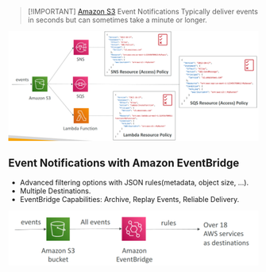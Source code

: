 
> [!IMPORTANT] [Amazon S3](AWS/Cloud%20Practitioner%20(CLF-C02)/05-Storage%20and%20Databases/01-Amazon%20Simple%20Storage%20Service(S3).md) Event Notifications
> Typically deliver events in seconds but can sometimes take a minute or longer.

![](AWS/AWS%20Solutions%20Architect%20Associate%20Certification%20SAA-C03/img/Pasted%20image%2020241203104427.png)

 ## Event Notifications with Amazon EventBridge
 - Advanced filtering options with JSON rules(metadata, object size, ...).
 - Multiple Destinations.
 - EventBridge Capabilities: Archive, Replay Events, Reliable Delivery.

![](AWS/AWS%20Solutions%20Architect%20Associate%20Certification%20SAA-C03/img/Pasted%20image%2020241203104556.png)